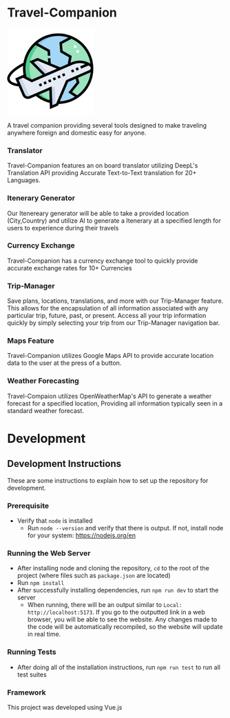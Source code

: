 # Travel-Companion
<img src="logo.png" alt="Travel Companion Logo" width="200"/>

A travel companion providing several tools designed to make traveling anywhere foreign and domestic easy for anyone.

### Translator
Travel-Companion features an on board translator utilizing DeepL's Translation API providing Accurate Text-to-Text translation for 20+ Languages.

### Itenerary Generator
Our Itenereary generator will be able to take a provided location (City,Country) and utilize AI to generate a Itenerary at a specified length for 
users to experience during their travels

### Currency Exchange
Travel-Companion has a currency exchange tool to quickly provide accurate exchange rates for 10+ Currencies

### Trip-Manager
Save plans, locations, translations, and more with our Trip-Manager feature. This allows for the encapsulation of all information associated
with any particular trip, future, past, or present. Access all your trip information quickly by simply selecting your trip from our Trip-Manager navigation bar.

### Maps Feature
Travel-Companion utilizes Google Maps API to provide accurate location data to the user at the press of a button.

### Weather Forecasting
Travel-Compaion utilizes OpenWeatherMap's API to generate a weather forecast for a specified location, Providing all information typically seen in a standard
weather forecast. 

# Development
## Development Instructions
These are some instructions to explain how to set up the repository for development.

### Prerequisite
- Verify that `node` is installed
  - Run `node --version` and verify that there is output. If not, install node for your system: https://nodejs.org/en

### Running the Web Server
- After installing node and cloning the repository, `cd` to the root of the project (where files such as `package.json` are located)
- Run `npm install`
- After successfully installing dependencies, run `npm run dev` to start the server
  - When running, there will be an output similar to `Local: http://localhost:5173`. If you go to the outputted link in a web browser, you will be able to see the website. Any changes made to the code will be automatically recompiled, so the website will update in real time.

### Running Tests
- After doing all of the installation instructions, run `npm run test` to run all test suites

### Framework
This project was developed using Vue.js
